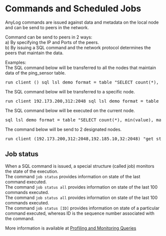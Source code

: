 # Commands and Scheduled Jobs

AnyLog commands are issued against data and metadata on the local node and can be send to peers in the network.

Command can be send to peers in 2 ways:  
a) By specifying the IP and Ports of the peers.  
b) By issuing a SQL command and the network protocol determines the peers that maintain the data.  

Examples:  
The SQL command below will be transferred to all the nodes that maintain data of the ping_sensor table.
<pre>
run client () sql lsl_demo format = table "SELECT count(*), min(value), max(value) from ping_sensor"
</pre>
The SQL command below will be transferred to a specific node.
<pre>
run client 192.173.200,312:2048 sql lsl_demo format = table "SELECT count(*), min(value), max(value) from ping_sensor"
</pre>
The SQL command below will be executed on the current node.
<pre>
sql lsl_demo format = table "SELECT count(*), min(value), max(value) from ping_sensor"
</pre>
The command below will be send to 2 designated nodes.
<pre>
run client (192.173.200,312:2048,192.185.10,32:2048) "get status"
</pre>

## Job status

When a SQL command is issued, a special structure (called job) monitors the state of the execution.   
The command ```job status``` provides information on state of the last command executed.  
The command  ```job status all``` provides information on state of the last 100 commands executed.  
The command ```job status all``` provides information on state of the last 100 commands executed.  
The command ```job status [ID]``` provides information on state of a particular command executed, whereas ID is the sequence number associated with the command.  

More information is available at [Profiling and Monitoring Queries](https://github.com/AnyLog-co/documentation/blob/master/profiling%20and%20monitoring%20queries.md#profiling-and-monitoring-queries)

  
 

